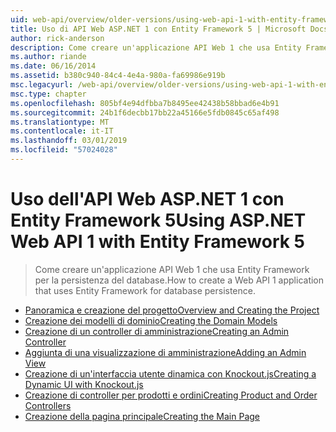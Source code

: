 ```yaml
---
uid: web-api/overview/older-versions/using-web-api-1-with-entity-framework-5/index
title: Uso di API Web ASP.NET 1 con Entity Framework 5 | Microsoft Docs
author: rick-anderson
description: Come creare un'applicazione API Web 1 che usa Entity Framework per la persistenza del database.
ms.author: riande
ms.date: 06/16/2014
ms.assetid: b380c940-84c4-4e4a-980a-fa69986e919b
msc.legacyurl: /web-api/overview/older-versions/using-web-api-1-with-entity-framework-5
msc.type: chapter
ms.openlocfilehash: 805bf4e94dfbba7b8495ee42438b58bbad6e4b91
ms.sourcegitcommit: 24b1f6decbb17bb22a45166e5fdb0845c65af498
ms.translationtype: MT
ms.contentlocale: it-IT
ms.lasthandoff: 03/01/2019
ms.locfileid: "57024028"
---
```

<a name="using-aspnet-web-api-1-with-entity-framework-5"></a><span data-ttu-id="cf60f-103">Uso dell'API Web ASP.NET 1 con Entity Framework 5</span><span class="sxs-lookup"><span data-stu-id="cf60f-103">Using ASP.NET Web API 1 with Entity Framework 5</span></span>
====================
> <span data-ttu-id="cf60f-104">Come creare un'applicazione API Web 1 che usa Entity Framework per la persistenza del database.</span><span class="sxs-lookup"><span data-stu-id="cf60f-104">How to create a Web API 1 application that uses Entity Framework for database persistence.</span></span>


- [<span data-ttu-id="cf60f-105">Panoramica e creazione del progetto</span><span class="sxs-lookup"><span data-stu-id="cf60f-105">Overview and Creating the Project</span></span>](using-web-api-with-entity-framework-part-1.md)
- [<span data-ttu-id="cf60f-106">Creazione dei modelli di dominio</span><span class="sxs-lookup"><span data-stu-id="cf60f-106">Creating the Domain Models</span></span>](using-web-api-with-entity-framework-part-2.md)
- [<span data-ttu-id="cf60f-107">Creazione di un controller di amministrazione</span><span class="sxs-lookup"><span data-stu-id="cf60f-107">Creating an Admin Controller</span></span>](using-web-api-with-entity-framework-part-3.md)
- [<span data-ttu-id="cf60f-108">Aggiunta di una visualizzazione di amministrazione</span><span class="sxs-lookup"><span data-stu-id="cf60f-108">Adding an Admin View</span></span>](using-web-api-with-entity-framework-part-4.md)
- [<span data-ttu-id="cf60f-109">Creazione di un'interfaccia utente dinamica con Knockout.js</span><span class="sxs-lookup"><span data-stu-id="cf60f-109">Creating a Dynamic UI with Knockout.js</span></span>](using-web-api-with-entity-framework-part-5.md)
- [<span data-ttu-id="cf60f-110">Creazione di controller per prodotti e ordini</span><span class="sxs-lookup"><span data-stu-id="cf60f-110">Creating Product and Order Controllers</span></span>](using-web-api-with-entity-framework-part-6.md)
- [<span data-ttu-id="cf60f-111">Creazione della pagina principale</span><span class="sxs-lookup"><span data-stu-id="cf60f-111">Creating the Main Page</span></span>](using-web-api-with-entity-framework-part-7.md)
